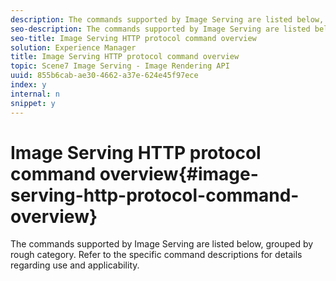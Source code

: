 ```yaml
---
description: The commands supported by Image Serving are listed below, grouped by rough category. Refer to the specific command descriptions for details regarding use and applicability.
seo-description: The commands supported by Image Serving are listed below, grouped by rough category. Refer to the specific command descriptions for details regarding use and applicability.
seo-title: Image Serving HTTP protocol command overview
solution: Experience Manager
title: Image Serving HTTP protocol command overview
topic: Scene7 Image Serving - Image Rendering API
uuid: 855b6cab-ae30-4662-a37e-624e45f97ece
index: y
internal: n
snippet: y
---
```


# Image Serving HTTP protocol command overview{#image-serving-http-protocol-command-overview}

The commands supported by Image Serving are listed below, grouped by rough category. Refer to the specific command descriptions for details regarding use and applicability.

